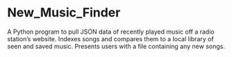 # New_Music_Finder
A Python program to pull JSON data of recently played music off a radio station’s website. Indexes songs and compares them to a local library of seen and saved music. Presents users with a file containing any new songs.
